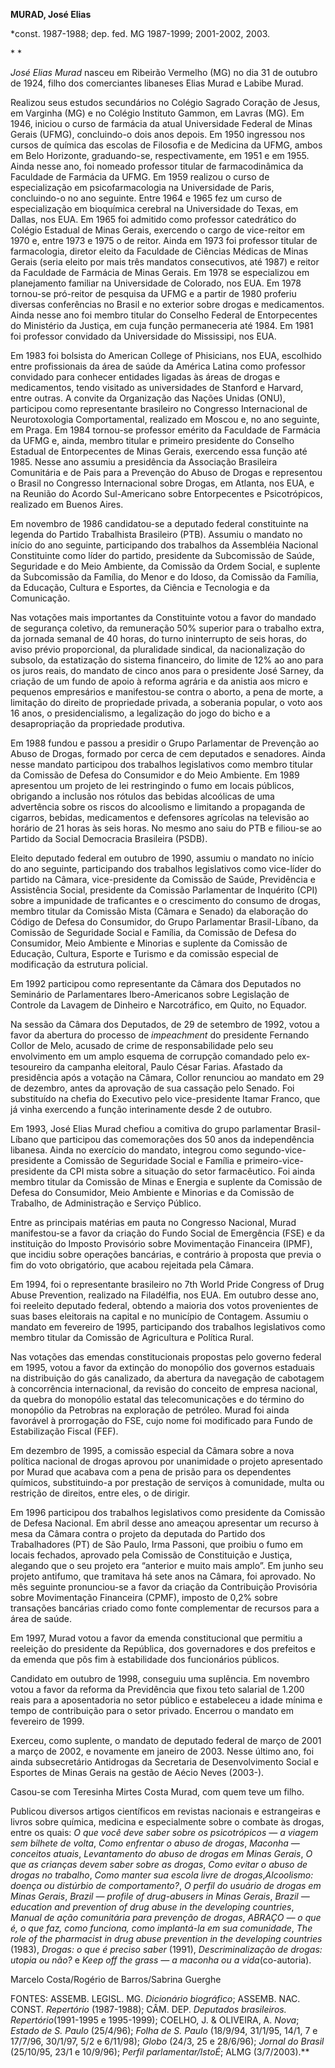 **MURAD, José Elias**

\*const. 1987-1988; dep. fed. MG 1987-1999; 2001-2002, 2003.

* *

*José Elias Murad* nasceu em Ribeirão Vermelho (MG) no dia 31 de outubro
de 1924, filho dos comerciantes libaneses Elias Murad e Labibe Murad.

Realizou seus estudos secundários no Colégio Sagrado Coração de Jesus,
em Varginha (MG) e no Colégio Instituto Gammon, em Lavras (MG). Em 1946,
iniciou o curso de farmácia da atual Universidade Federal de Minas
Gerais (UFMG), concluindo-o dois anos depois. Em 1950 ingressou nos
cursos de química das escolas de Filosofia e de Medicina da UFMG, ambos
em Belo Horizonte, graduando-se, respectivamente, em 1951 e em 1955.
Ainda nesse ano, foi nomeado professor titular de farmacodinâmica da
Faculdade de Farmácia da UFMG. Em 1959 realizou o curso de
especialização em psicofarmacologia na Universidade de Paris,
concluindo-o no ano seguinte. Entre 1964 e 1965 fez um curso de
especialização em bioquímica cerebral na Universidade do Texas, em
Dallas, nos EUA. Em 1965 foi admitido como professor catedrático do
Colégio Estadual de Minas Gerais, exercendo o cargo de vice-reitor em
1970 e, entre 1973 e 1975 o de reitor. Ainda em 1973 foi professor
titular de farmacologia, diretor eleito da Faculdade de Ciências Médicas
de Minas Gerais (seria eleito por mais três mandatos consecutivos, até
1987) e reitor da Faculdade de Farmácia de Minas Gerais. Em 1978 se
especializou em planejamento familiar na Universidade de Colorado, nos
EUA. Em 1978 tornou-se pró-reitor de pesquisa da UFMG e a partir de 1980
proferiu diversas conferências no Brasil e no exterior sobre drogas e
medicamentos. Ainda nesse ano foi membro titular do Conselho Federal de
Entorpecentes do Ministério da Justiça, em cuja função permaneceria até
1984. Em 1981 foi professor convidado da Universidade do Mississipi, nos
EUA.

Em 1983 foi bolsista do American College of Phisicians, nos EUA,
escolhido entre profissionais da área de saúde da América Latina como
professor convidado para conhecer entidades ligadas às áreas de drogas e
medicamentos, tendo visitado as universidades de Stanford e Harvard,
entre outras. A convite da Organização das Nações Unidas (ONU),
participou como representante brasileiro no Congresso Internacional de
Neurotoxologia Comportamental, realizado em Moscou e, no ano seguinte,
em Praga. Em 1984 tornou-se professor emérito da Faculdade de Farmácia
da UFMG e, ainda, membro titular e primeiro presidente do Conselho
Estadual de Entorpecentes de Minas Gerais, exercendo essa função até
1985. Nesse ano assumiu a presidência da Associação Brasileira
Comunitária e de Pais para a Prevenção do Abuso de Drogas e representou
o Brasil no Congresso Internacional sobre Drogas, em Atlanta, nos EUA, e
na Reunião do Acordo Sul-Americano sobre Entorpecentes e Psicotrópicos,
realizado em Buenos Aires.

Em novembro de 1986 candidatou-se a deputado federal constituinte na
legenda do Partido Trabalhista Brasileiro (PTB). Assumiu o mandato no
início do ano seguinte, participando dos trabalhos da Assembléia
Nacional Constituinte como líder do partido, presidente da Subcomissão
de Saúde, Seguridade e do Meio Ambiente, da Comissão da Ordem Social, e
suplente da Subcomissão da Família, do Menor e do Idoso, da Comissão da
Família, da Educação, Cultura e Esportes, da Ciência e Tecnologia e da
Comunicação.

Nas votações mais importantes da Constituinte votou a favor do mandado
de segurança coletivo, da remuneração 50% superior para o trabalho
extra, da jornada semanal de 40 horas, do turno ininterrupto de seis
horas, do aviso prévio proporcional, da pluralidade sindical, da
nacionalização do subsolo, da estatização do sistema financeiro, do
limite de 12% ao ano para os juros reais, do mandato de cinco anos para
o presidente José Sarney, da criação de um fundo de apoio à reforma
agrária e da anistia aos micro e pequenos empresários e manifestou-se
contra o aborto, a pena de morte, a limitação do direito de propriedade
privada, a soberania popular, o voto aos 16 anos, o presidencialismo, a
legalização do jogo do bicho e a desapropriação da propriedade
produtiva.

Em 1988 fundou e passou a presidir o Grupo Parlamentar de Prevenção ao
Abuso de Drogas, formado por cerca de cem deputados e senadores. Ainda
nesse mandato participou dos trabalhos legislativos como membro titular
da Comissão de Defesa do Consumidor e do Meio Ambiente. Em 1989
apresentou um projeto de lei restringindo o fumo em locais públicos,
obrigando a inclusão nos rótulos das bebidas alcoólicas de uma
advertência sobre os riscos do alcoolismo e limitando a propaganda de
cigarros, bebidas, medicamentos e defensores agrícolas na televisão ao
horário de 21 horas às seis horas. No mesmo ano saiu do PTB e filiou-se
ao Partido da Social Democracia Brasileira (PSDB).

Eleito deputado federal em outubro de 1990, assumiu o mandato no início
do ano seguinte, participando dos trabalhos legislativos como vice-líder
do partido na Câmara, vice-presidente da Comissão de Saúde, Previdência
e Assistência Social, presidente da Comissão Parlamentar de Inquérito
(CPI) sobre a impunidade de traficantes e o crescimento do consumo de
drogas, membro titular da Comissão Mista (Câmara e Senado) da elaboração
do Código de Defesa do Consumidor, do Grupo Parlamentar Brasil-Líbano,
da Comissão de Seguridade Social e Família, da Comissão de Defesa do
Consumidor, Meio Ambiente e Minorias e suplente da Comissão de Educação,
Cultura, Esporte e Turismo e da comissão especial de modificação da
estrutura policial.

Em 1992 participou como representante da Câmara dos Deputados no
Seminário de Parlamentares Ibero-Americanos sobre Legislação de Controle
da Lavagem de Dinheiro e Narcotráfico, em Quito, no Equador.

Na sessão da Câmara dos Deputados, de 29 de setembro de 1992, votou a
favor da abertura do processo de *impeachment* do presidente Fernando
Collor de Melo, acusado de crime de responsabilidade pelo seu
envolvimento em um amplo esquema de corrupção comandado pelo
ex-tesoureiro da campanha eleitoral, Paulo César Farias. Afastado da
presidência após a votação na Câmara, Collor renunciou ao mandato em 29
de dezembro, antes da aprovação de sua cassação pelo Senado. Foi
substituído na chefia do Executivo pelo vice-presidente Itamar Franco,
que já vinha exercendo a função interinamente desde 2 de outubro.

Em 1993, José Elias Murad chefiou a comitiva do grupo parlamentar
Brasil-Líbano que participou das comemorações dos 50 anos da
independência libanesa. Ainda no exercício do mandato, integrou como
segundo-vice-presidente a Comissão de Seguridade Social e Família e
primeiro-vice-presidente da CPI mista sobre a situação do setor
farmacêutico. Foi ainda membro titular da Comissão de Minas e Energia e
suplente da Comissão de Defesa do Consumidor, Meio Ambiente e Minorias e
da Comissão de Trabalho, de Administração e Serviço Público.

Entre as principais matérias em pauta no Congresso Nacional, Murad
manifestou-se a favor da criação do Fundo Social de Emergência (FSE) e
da instituição do Imposto Provisório sobre Movimentação Financeira
(IPMF), que incidiu sobre operações bancárias, e contrário à proposta
que previa o fim do voto obrigatório, que acabou rejeitada pela Câmara.

Em 1994, foi o representante brasileiro no 7th World Pride Congress of
Drug Abuse Prevention, realizado na Filadélfia, nos EUA. Em outubro
desse ano, foi reeleito deputado federal, obtendo a maioria dos votos
provenientes de suas bases eleitorais na capital e no município de
Contagem. Assumiu o mandato em fevereiro de 1995, participando dos
trabalhos legislativos como membro titular da Comissão de Agricultura e
Política Rural.

Nas votações das emendas constitucionais propostas pelo governo federal
em 1995, votou a favor da extinção do monopólio dos governos estaduais
na distribuição do gás canalizado, da abertura da navegação de cabotagem
à concorrência internacional, da revisão do conceito de empresa
nacional, da quebra do monopólio estatal das telecomunicações e do
término do monopólio da Petrobras na exploração de petróleo. Murad foi
ainda favorável à prorrogação do FSE, cujo nome foi modificado para
Fundo de Estabilização Fiscal (FEF).

Em dezembro de 1995, a comissão especial da Câmara sobre a nova política
nacional de drogas aprovou por unanimidade o projeto apresentado por
Murad que acabava com a pena de prisão para os dependentes químicos,
substituindo-a por prestação de serviços à comunidade, multa ou
restrição de direitos, entre eles, o de dirigir.

Em 1996 participou dos trabalhos legislativos como presidente da
Comissão de Defesa Nacional. Em abril desse ano ameaçou apresentar um
recurso à mesa da Câmara contra o projeto da deputada do Partido dos
Trabalhadores (PT) de São Paulo, Irma Passoni, que proibiu o fumo em
locais fechados, aprovado pela Comissão de Constituição e Justiça,
alegando que o seu projeto era “anterior e muito mais amplo”. Em junho
seu projeto antifumo, que tramitava há sete anos na Câmara, foi
aprovado. No mês seguinte pronunciou-se a favor da criação da
Contribuição Provisória sobre Movimentação Financeira (CPMF), imposto de
0,2% sobre transações bancárias criado como fonte complementar de
recursos para a área de saúde.

Em 1997, Murad votou a favor da emenda constitucional que permitiu a
reeleição do presidente da República, dos governadores e dos prefeitos e
da emenda que pôs fim à estabilidade dos funcionários públicos.

Candidato em outubro de 1998, conseguiu uma suplência. Em novembro votou
a favor da reforma da Previdência que fixou teto salarial de 1.200 reais
para a aposentadoria no setor público e estabeleceu a idade mínima e
tempo de contribuição para o setor privado. Encerrou o mandato em
fevereiro de 1999.

Exerceu, como suplente, o mandato de deputado federal de março de 2001 a
março de 2002, e novamente em janeiro de 2003. Nesse último ano, foi
ainda subsecretário Antidrogas da Secretaria de Desenvolvimento Social e
Esportes de Minas Gerais na gestão de Aécio Neves (2003-).

Casou-se com Teresinha Mirtes Costa Murad, com quem teve um filho.

Publicou diversos artigos científicos em revistas nacionais e
estrangeiras e livros sobre química, medicina e especialmente sobre o
combate às drogas, entre os quais: *O que você deve saber sobre os
psicotrópicos — a viagem sem bilhete de volta*, *Como enfrentar o abuso
de drogas*, *Maconha — conceitos atuais*, *Levantamento do abuso de
drogas em Minas Gerais*, *O que as crianças devem saber sobre as
drogas*, *Como evitar o abuso de drogas no trabalho*, *Como manter sua
escola livre de drogas*,*Alcoolismo: doença ou distúrbio de
comportamento?*, *O perfil do usuário de drogas em Minas Gerais*,
*Brazil — profile of drug-abusers in Minas Gerais*, *Brazil — education
and prevention of drug abuse in the developing countries*, *Manual de
ação comunitária para prevenção de drogas*, *ABRAÇO — o que é, o que
faz, como funciona, como implantá-la em sua comunidade*, *The role of
the pharmacist in drug abuse prevention in the developing countries*
(1983), *Drogas: o que é preciso saber* (1991), *Descriminalização de
drogas: utopia ou não?* e *Keep off the grass — a maconha ou a
vida*(co-autoria).

Marcelo Costa/Rogério de Barros/Sabrina Guerghe

FONTES: ASSEMB. LEGISL. MG. *Dicionário biográfico*; ASSEMB. NAC. CONST.
*Repertório* (1987-1988); CÂM. DEP. *Deputados brasileiros.
Repertório*(1991-1995 e 1995-1999); COELHO, J. & OLIVEIRA, A. *Nova*;
*Estado de S. Paulo* (25/4/96); *Folha de S. Paulo* (18/9/94, 31/1/95,
14/1, 7 e 17/7/96, 30/1/97, 5/2 e 6/11/98); *Globo* (24/3, 25 e
28/6/96); *Jornal do Brasil* (25/10/95, 23/1 e 10/9/96); *Perfil
parlamentar/IstoÉ*; ALMG (3/7/2003).**

 
